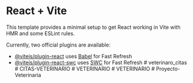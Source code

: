 # React + Vite

This template provides a minimal setup to get React working in Vite with HMR and some ESLint rules.

Currently, two official plugins are available:

- [@vitejs/plugin-react](https://github.com/vitejs/vite-plugin-react/blob/main/packages/plugin-react/README.md) uses [Babel](https://babeljs.io/) for Fast Refresh
- [@vitejs/plugin-react-swc](https://github.com/vitejs/vite-plugin-react-swc) uses [SWC](https://swc.rs/) for Fast Refresh
#   v e t e r i n a r o _ c i t a s  
 #   C I T A S - V E T E R I N A R I O  
 #   V E T E R I N A R I O  
 #   V E T E R I N A R I O  
 #   P r o y e c t o - V e t e r i n a r i a  
 